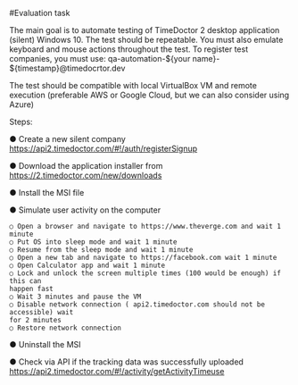 #Evaluation task

The main goal is to automate testing of TimeDoctor 2 desktop application (silent) Windows 10.
The test should be repeatable. You must also emulate keyboard and mouse actions throughout
the test. To register test companies, you must use: qa-automation-${your name}-
${timestamp}@timedocrtor.dev

The test should be compatible with local VirtualBox VM and remote execution (preferable AWS
or Google Cloud, but we can also consider using Azure)

Steps:

● Create a new silent company   https://api2.timedoctor.com/#!/auth/registerSignup

● Download the application installer from https://2.timedoctor.com/new/downloads

● Install the MSI file

● Simulate user activity on the computer

    ○ Open a browser and navigate to https://www.theverge.com and wait 1 minute
    ○ Put OS into sleep mode and wait 1 minute
    ○ Resume from the sleep mode and wait 1 minute
    ○ Open a new tab and navigate to https://facebook.com wait 1 minute
    ○ Open Calculator app and wait 1 minute
    ○ Lock and unlock the screen multiple times (100 would be enough) if this can
    happen fast
    ○ Wait 3 minutes and pause the VM
    ○ Disable network connection ( api2.timedoctor.com should not be accessible) wait
    for 2 minutes
    ○ Restore network connection

● Uninstall the MSI

● Check via API if the tracking data was successfully uploaded
https://api2.timedoctor.com/#!/activity/getActivityTimeuse